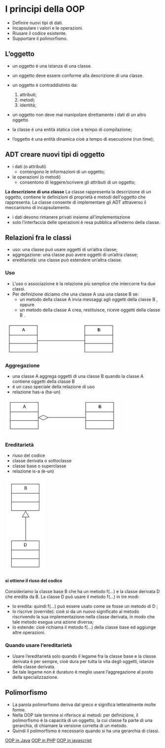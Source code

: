 # I principi della OOP

* Definire nuovi tipi di dati.
* Incapsulare i valori e le operazioni.
* Riusare il codice esistente.
* Supportare il polimorfismo.

## L’oggetto

* un oggetto è una istanza di una classe.
* un oggetto deve essere conforme alla descrizione di una classe.
* un oggetto è contraddistinto da:
    1. attributi;
    2. metodi;
    3. identità;

* un oggetto non deve mai manipolare direttamente i dati di un altro oggetto
* la classe è una entità statica cioè a tempo di compilazione;
* l’oggetto è una entità dinamica cioè a tempo di esecuzione (run time);

## ADT creare nuovi tipi di oggetto

* i dati (o attributi)
    * contengono le informazioni di un oggetto;
* le operazioni (o metodi)
    * consentono di leggere/scrivere gli attributi di un oggetto;


**La descrizione di una classe**
La classe rappresenta la descrizione di un oggetto, contiene le definizioni di proprietà e metodi dell'oggetto che rappresenta.
La classe consente di implementare gli ADT attraverso il meccanismo di incapsulamento.

* i dati devono rimanere privati insieme all’implementazione
* solo l’interfaccia delle operazioni è resa pubblica all’esterno della classe.

## Relazioni fra le classi

* uso: una classe può usare oggetti di un’altra classe;
* aggregazione: una classe può avere oggetti di un’altra classe;
* ereditarietà: una classe può estendere un’altra classe.

### Uso

* L’uso o associazione è la relazione più semplice che intercorre fra due classi.
* Per definizione diciamo che una classe A usa una classe B se:
    * un metodo della classe A invia messaggi agli oggetti della classe B , oppure
    * un metodo della classe A crea, restituisce, riceve oggetti della classe B .

![uso](001_uso.png)

### Aggregazione

* una classe A aggrega oggetti di una classe B quando la classe A contiene oggetti della classe B
* è un caso speciale della relazione di uso
* relazione has-a (ha-un)

![aggregazione](002_aggregazione.png)

### Ereditarietà

* riuso del codice
* classe derivata o sottoclasse
* classe base o superclasse
* relazione is-a (è-un)

![ereditarieta](003_ereditarieta.png)

#### si ottiene il riuso del codice

Consideriamo la classe base B che ha un metodo f(...) e la classe derivata D che eredita da B.
La classe D può usare il metodo f(...) in tre modi:

* lo eredita: quindi f(...) può essere usato come se fosse un metodo di D ;
* lo riscrive (override): cioè si da un nuovo significato al metodo riscrivendo la sua implementazione nella classe derivata, in modo che tale metodo esegua una azione diversa;
* lo estende: cioè richiama il metodo f(...) della classe base ed aggiunge altre operazioni.

### Quando usare l’ereditarietà

* Usare l’ereditarietà solo quando il legame fra la classe base e la classe derivata è per sempre, cioè dura per tutta la vita degli oggetti, istanze della classe derivata. 
* Se tale legame non è duraturo è meglio usare l’aggregazione al posto della specializzazione.

## Polimorfismo

* La parola polimorfismo deriva dal greco e significa letteralmente molte forme.
* Nella OOP tale termine si riferisce ai metodi: per definizione, il polimorfismo è la capacità di un oggetto, la cui classe fa parte di una gerarchia, di chiamare la versione corretta di un metodo.
* Quindi il polimorfismo è necessario quando si ha una gerarchia di classi.

[OOP in Java](https://github.com/maboglia/CorsoJava/appunti)
[OOP in PHP](https://github.com/maboglia/CorsoPHP/appunti)
[OOP in javascript](https://github.com/maboglia/Javascript2018/appunti)

